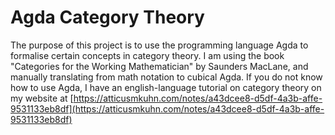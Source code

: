 # Agda Category Theory

The purpose of this project is to use the programming language Agda to formalise certain
concepts in category theory. I am using the book "Categories for the Working Mathematician"
by Saunders MacLane, and manually translating from math notation to cubical Agda.
If you do not know how to use Agda, I have an english-language tutorial on category
theory on my website at [https://atticusmkuhn.com/notes/a43dcee8-d5df-4a3b-affe-9531133eb8df](https://atticusmkuhn.com/notes/a43dcee8-d5df-4a3b-affe-9531133eb8df)
